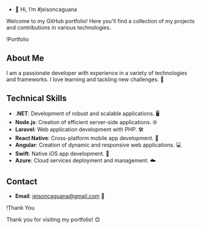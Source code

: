 - 👋 Hi, I’m #jeisoncaguana
 
Welcome to my GitHub portfolio! Here you'll find a collection of my projects and contributions in various technologies.

!Portfolio

## About Me

I am a passionate developer with experience in a variety of technologies and frameworks. I love learning and tackling new challenges. 🚀

## Technical Skills

- **.NET**: Development of robust and scalable applications. 🖥️
- **Node.js**: Creation of efficient server-side applications. 🌐
- **Laravel**: Web application development with PHP. 🛠️
- **React Native**: Cross-platform mobile app development. 📱
- **Angular**: Creation of dynamic and responsive web applications. 💻
- **Swift**: Native iOS app development. 🍏
- **Azure**: Cloud services deployment and management. ☁️

## Contact

- **Email**: jeisoncaguana@gmail.com 📧
 
!Thank You

Thank you for visiting my portfolio! 😊

 
